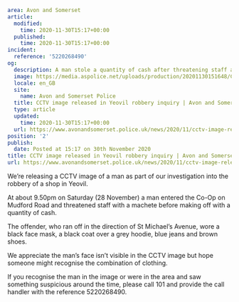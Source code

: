 ```yaml
area: Avon and Somerset
article:
  modified:
    time: 2020-11-30T15:17+00:00
  published:
    time: 2020-11-30T15:17+00:00
incident:
  reference: '5220268490'
og:
  description: A man stole a quantity of cash after threatening staff at the Co-Op on Mudford Road&#8230;
  image: https://media.aspolice.net/uploads/production/20201130151648/Co-Op-robbery-web.jpg
  locale: en_GB
  site:
    name: Avon and Somerset Police
  title: CCTV image released in Yeovil robbery inquiry | Avon and Somerset Police
  type: article
  updated:
    time: 2020-11-30T15:17+00:00
  url: https://www.avonandsomerset.police.uk/news/2020/11/cctv-image-released-in-yeovil-robbery-inquiry/
position: '2'
publish:
  date: Posted at 15:17 on 30th November 2020
title: CCTV image released in Yeovil robbery inquiry | Avon and Somerset Police
url: https://www.avonandsomerset.police.uk/news/2020/11/cctv-image-released-in-yeovil-robbery-inquiry/
```

We’re releasing a CCTV image of a man as part of our investigation into the robbery of a shop in Yeovil.

At about 9.50pm on Saturday (28 November) a man entered the Co-Op on Mudford Road and threatened staff with a machete before making off with a quantity of cash.

The offender, who ran off in the direction of St Michael’s Avenue, wore a black face mask, a black coat over a grey hoodie, blue jeans and brown shoes.

We appreciate the man’s face isn’t visible in the CCTV image but hope someone might recognise the combination of clothing.

If you recognise the man in the image or were in the area and saw something suspicious around the time, please call 101 and provide the call handler with the reference 5220268490.
